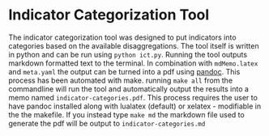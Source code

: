 # Indicator Categorization Tool

The indicator categorization tool was designed to put indicators into categories
based on the available disaggregations. The tool itself is written in python 
and can be run using `python ict.py`. Running the tool outputs markdown 
formatted text to the terminal. In combination with `mdMemo.latex` and 
`meta.yaml` the output can be turned into a pdf using [pandoc][pandoc]. This process has been automated with make. running `make all` from the commandline
will run the tool and automatically output the results into a memo named
`indicator-categories.pdf`. This process requires the user to have pandoc
installed along with lualatex (default) or xelatex - modifiable in the the 
makefile. If you instead type `make md` the markdown file used to generate the
pdf will be output to `indicator-categories.md`

[agq]:      https://www.agquery.org
[epar]:     https://evans.uw.edu/policy-impact/epar
[curation]: https://evans.uw.edu/policy-impact/epar/agricultural-development-data-curation
[datadis]:  https://github.com/EvansSchoolPolicyAnalysisAndResearch/335_Data-Dissemination
[pandoc]:	https://pandoc.org/
[pgpass]:   https://www.postgresql.org/docs/10/libpq-pgpass.html
